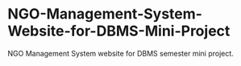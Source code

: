 # NGO-Management-System-Website-for-DBMS-Mini-Project
NGO Management System website for DBMS semester mini project.
